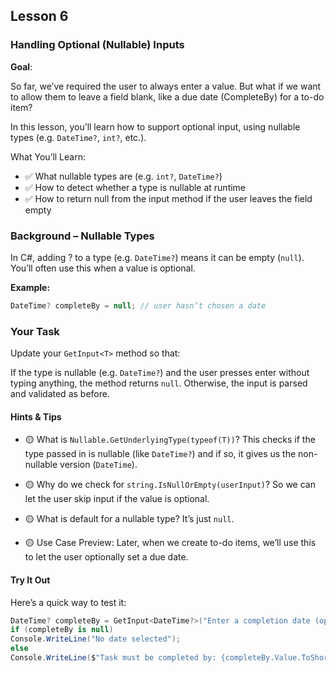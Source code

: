 ## Lesson 6

### Handling Optional (Nullable) Inputs

**Goal**:

So far, we’ve required the user to always enter a value. But what if we want to allow them to leave a field blank, like a due
date (CompleteBy) for a to-do item?

In this lesson, you’ll learn how to support optional input, using nullable types (e.g. `DateTime?`, `int?`, etc.).

What You’ll Learn:

- ✅ What nullable types are (e.g. `int?`, `DateTime?`)
- ✅ How to detect whether a type is nullable at runtime
- ✅ How to return null from the input method if the user leaves the field empty

### Background – Nullable Types

In C#, adding ? to a type (e.g. `DateTime?`) means it can be empty (`null`). You’ll often use this when a value is optional.

**Example:**

```csharp
DateTime? completeBy = null; // user hasn’t chosen a date
```

### Your Task

Update your `GetInput<T>` method so that:

If the type is nullable (e.g. `DateTime?`) and the user presses enter without typing anything, the method returns `null`.
Otherwise, the input is parsed and validated as before.

#### Hints & Tips

- 🟡 What is `Nullable.GetUnderlyingType(typeof(T))`?
  This checks if the type passed in is nullable (like `DateTime?`) and if so, it gives us the non-nullable version (`DateTime`).

- 🟡 Why do we check for `string.IsNullOrEmpty(userInput)`?
  So we can let the user skip input if the value is optional.

- 🟡 What is default for a nullable type?
  It’s just `null`.

- 🟡 Use Case Preview:
  Later, when we create to-do items, we’ll use this to let the user optionally set a due date.

#### Try It Out

Here’s a quick way to test it:

```csharp
DateTime? completeBy = GetInput<DateTime?>("Enter a completion date (optional):");
if (completeBy is null)
Console.WriteLine("No date selected");
else
Console.WriteLine($"Task must be completed by: {completeBy.Value.ToShortDateString()}");
```